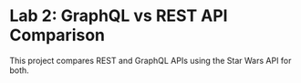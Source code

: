 # Lab 2: GraphQL vs REST API Comparison
This project compares REST and GraphQL APIs using the Star Wars API for both.
